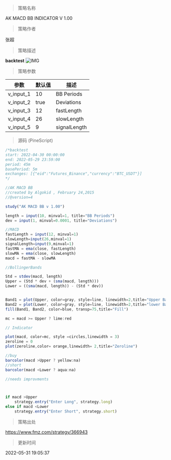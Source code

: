 
> 策略名称

AK MACD BB INDICATOR V 1.00

> 策略作者

张超

> 策略描述



**backtest**
 ![IMG](https://www.fmz.com/upload/asset/173ceab6efbee32a47d.png) 

> 策略参数



|参数|默认值|描述|
|----|----|----|
|v_input_1|10|BB Periods|
|v_input_2|true|Deviations|
|v_input_3|12|fastLength|
|v_input_4|26|slowLength|
|v_input_5|9|signalLength|


> 源码 (PineScript)

``` javascript
/*backtest
start: 2022-04-30 00:00:00
end: 2022-05-29 23:59:00
period: 45m
basePeriod: 5m
exchanges: [{"eid":"Futures_Binance","currency":"BTC_USDT"}]
*/

//AK MACD BB 
//created by Algokid , February 24,2015
//@version=4

study("AK MACD BB v 1.00")

length = input(10, minval=1, title="BB Periods")
dev = input(1, minval=0.0001, title="Deviations")

//MACD
fastLength = input(12, minval=1) 
slowLength=input(26,minval=1)
signalLength=input(9,minval=1)
fastMA = ema(close, fastLength)
slowMA = ema(close, slowLength)
macd = fastMA - slowMA

//BollingerBands

Std = stdev(macd, length)
Upper = (Std * dev + (sma(macd, length)))
Lower = ((sma(macd, length)) - (Std * dev))


Band1 = plot(Upper, color=gray, style=line, linewidth=2,title="Upper Band")
Band2 = plot(Lower, color=gray, style=line, linewidth=2,title="lower Band")
fill(Band1, Band2, color=blue, transp=75,title="Fill")

mc = macd >= Upper ? lime:red

// Indicator

plot(macd, color=mc, style =circles,linewidth = 3)
zeroline = 0 
plot(zeroline,color= orange,linewidth= 2,title="Zeroline")

//buy
barcolor(macd >Upper ? yellow:na)
//short
barcolor(macd <Lower ? aqua:na)

//needs improvments 



if macd >Upper
    strategy.entry("Enter Long", strategy.long)
else if macd <Lower
    strategy.entry("Enter Short", strategy.short)
```

> 策略出处

https://www.fmz.com/strategy/366943

> 更新时间

2022-05-31 19:05:37
